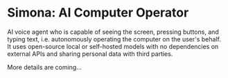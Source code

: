 # Simona: AI Computer Operator

AI voice agent who is capable of seeing the screen, pressing buttons, and typing text, i.e. autonomously operating the computer on the user's behalf. It uses open-source local or self-hosted models with no dependencies on external APIs and sharing personal data with third parties.

More details are coming...
